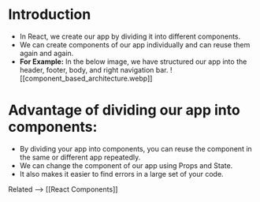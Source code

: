 # Introduction 
- In React, we create our app by dividing it into different components.
- We can create components of our app individually and can reuse them again and again.
- **For Example:** In the below image, we have structured our app into the header, footer, body, and                     right navigation bar.
![[component_based_architecture.webp]]
# Advantage of dividing our app into components:
- By dividing your app into components, you can reuse the component in the same or different app repeatedly.
- We can change the component of our app using Props and State.
- It also makes it easier to find errors in a large set of your code.

Related --> [[React Components]]